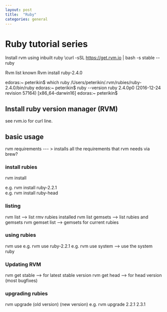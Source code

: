 ```yaml
---
layout: post
title:  "Ruby"
categories: general
---
```

# Ruby tutorial series
Install rvm using inbuilt ruby
\curl -sSL https://get.rvm.io | bash -s stable --ruby

Rvm list known
Rvm install ruby-2.4.0

edoras:~ peterikin$ which ruby
/Users/peterikin/.rvm/rubies/ruby-2.4.0/bin/ruby
edoras:~ peterikin$ ruby --version
ruby 2.4.0p0 (2016-12-24 revision 57164) [x86_64-darwin16]
edoras:~ peterikin$ 

## Install ruby version manager (RVM)

see rvm.io for curl line.

## basic usage

rvm requirements --- > installs all the requirements that rvm needs via brew?
### install rubies
rvm install <ruby-version>

e.g. rvm install ruby-2.2.1  
e.g. rvm install ruby-head


### listing
rvm list --> list rmv rubies installed
rvm list gemsets --> list rubies and gemsets
rvm gemset list --> gemsets for current rubies

### using rubies
rvm use <version>
 e.g. rvm use ruby-2.2.1
 e.g. rvm use system --> use the system ruby


### Updating RVM
rvm get stable --> for latest stable version
rvm get head --> for head version (most bugfixes)

### upgrading rubies
rvm upgrade (old version) (new version)
e.g. rvm upgrade 2.2.1 2.3.1

